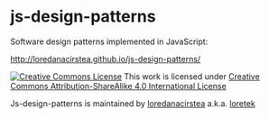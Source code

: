 js-design-patterns
==================

Software design patterns implemented in JavaScript:

http://loredanacirstea.github.io/js-design-patterns/

[![Creative Commons License](https://i.creativecommons.org/l/by-sa/4.0/88x31.png)](http://creativecommons.org/licenses/by-sa/4.0/)
This work is licensed under [Creative Commons Attribution-ShareAlike 4.0 International License](http://creativecommons.org/licenses/by-sa/4.0/)

Js-design-patterns is maintained by [loredanacirstea](https://github.com/loredanacirstea) a.k.a. [loretek](http://loretek.ro)
